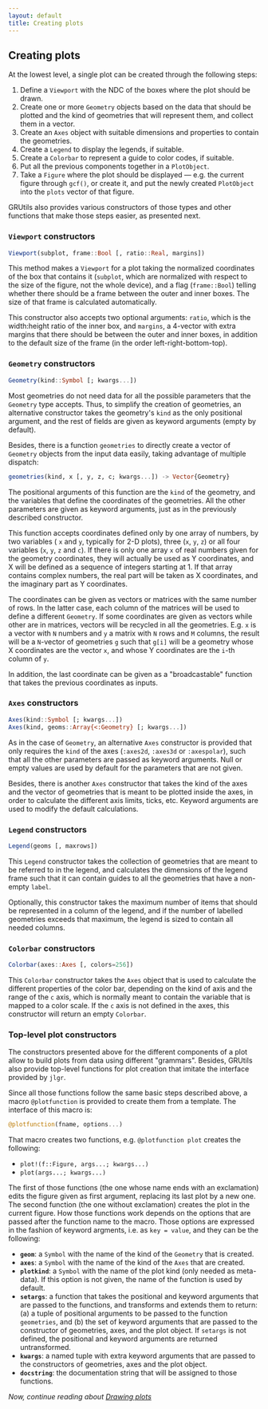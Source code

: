 ```yaml
---
layout: default
title: Creating plots
---
```

## Creating plots

At the lowest level, a single plot can be created through the following steps:

1. Define a `Viewport` with the NDC of the boxes where the plot should be drawn.
2. Create one or more `Geometry` objects based on the data that should be plotted and the kind of geometries that will represent them, and collect them in a vector.
3. Create an `Axes` object with suitable dimensions and properties to contain the geometries.
4. Create a `Legend` to display the legends, if suitable.
5. Create a `Colorbar` to represent a guide to color codes, if suitable.
6. Put all the previous components together in a `PlotObject`.
7. Take a `Figure` where the plot should be displayed &mdash; e.g. the current figure through `gcf()`, or create it, and put the newly created `PlotObject` into the `plots` vector of that figure.

GRUtils also provides various constructors of those types and other functions that
make those steps easier, as presented next.

### `Viewport` constructors

```julia
Viewport(subplot, frame::Bool [, ratio::Real, margins])
```

This method makes a `Viewport` for a plot taking the normalized coordinates of the box that contains it (`subplot`, which are normalized with respect to the size of the figure, not the whole device), and a flag (`frame::Bool`) telling whether there should be a frame between the outer and inner boxes. The size of that frame is calculated automatically.

This constructor also accepts two optional arguments: `ratio`, which is the width:height ratio of the inner box, and `margins`, a 4-vector with extra margins that there should be between the outer and inner boxes, in addition to the default size of the frame (in the order left-right-bottom-top).

### `Geometry` constructors

```julia
Geometry(kind::Symbol [; kwargs...])
```

Most geometries do not need data for all the possible parameters that the `Geometry` type accepts. Thus, to simplify the creation of geometries, an alternative constructor takes the geometry's `kind` as the only positional argument, and the rest of fields are given as keyword arguments (empty by default).

Besides, there is a function `geometries` to directly create a vector of `Geometry` objects from the input data easily, taking advantage of multiple dispatch:

```julia
geometries(kind, x [, y, z, c; kwargs...]) -> Vector{Geometry}
```

The positional arguments of this function are the `kind` of the geometry, and the variables that define the coordinates of the geometries. All the other parameters are given as keyword arguments, just as in the previously described constructor.

This function accepts coordinates defined only by one array of numbers, by two variables ( `x` and `y`, typically for 2-D plots), three (`x`, `y`, `z`) or all four variables (`x`, `y`, `z` and `c`). If there is only one array `x` of real numbers given for the geometry coordinates, they will actually be used as Y coordinates, and X will be defined as a sequence of integers starting at 1. If that array contains complex numbers, the real part
will be taken as X coordinates, and the imaginary part as Y coordinates.

The coordinates can be given as vectors or matrices with the same number of rows. In the latter case, each column of the matrices will be used to define a different `Geometry`. If some coordinates are given as vectors while other are in matrices, vectors will be recycled in all the geometries. E.g. `x` is a vector with `N` numbers and `y` a matrix with `N` rows and `M` columns, the result will be a `N`-vector of geometries `g` such that `g[i]` will be a geometry whose X coordinates are the vector `x`, and whose Y coordinates are the `i`-th column of `y`.

In addition, the last coordinate can be given as a "broadcastable" function that takes the previous coordinates as inputs.

### `Axes` constructors

```julia
Axes(kind::Symbol [; kwargs...])
Axes(kind, geoms::Array{<:Geometry} [; kwargs...])
```

As in the case of `Geometry`, an alternative `Axes` constructor is provided that only requires the `kind` of the axes (`:axes2d`, `:axes3d` or `:axespolar`),
such that all the other parameters are passed as keyword arguments. Null or
empty values are used by default for the parameters that are not given.

Besides, there is another `Axes` constructor that takes the kind of the axes and the vector of geometries that is meant to be plotted inside the axes, in order to calculate the different axis limits, ticks, etc. Keyword arguments are used to modify the default calculations.

### `Legend` constructors

```julia
Legend(geoms [, maxrows])
```

This `Legend` constructor takes the collection of geometries that are meant to be referred to in the legend, and calculates the dimensions of the legend frame such that it can contain guides to all the geometries that have a non-empty `label`.

Optionally, this constructor takes the maximum number of items that should be represented in a column of the legend, and if the number of labelled geometries exceeds that maximum, the legend is sized to contain all needed columns.

### `Colorbar` constructors

```julia
Colorbar(axes::Axes [, colors=256])
```

This `Colorbar` constructor takes the `Axes` object that is used to calculate the different properties of the color bar, depending on the kind of axis and the range of the `c` axis, which is normally meant to contain the variable that is mapped to a color scale. If the `c` axis is not defined in the axes, this constructor will return an empty `Colorbar`.

### Top-level plot constructors

The constructors presented above for the different components of a plot allow to build plots from data using different "grammars". Besides, GRUtils also provide top-level functions for plot creation that imitate the interface provided by `jlgr`.

Since all those functions follow the same basic steps described above, a macro `@plotfunction` is provided to create them from a template. The interface of this macro is:

```julia
@plotfunction(fname, options...)
```

That macro creates two functions, e.g. `@plotfunction plot` creates the following:

* `plot!(f::Figure, args...; kwargs...)`
* `plot(args...; kwargs...)`

The first of those functions (the one whose name ends with an exclamation) edits the figure given as first argument, replacing its last plot by a new one. The second function (the one without exclamation) creates the plot in the current figure. How those functions work depends on the options that are passed after the function name to the macro. Those options are expressed in the fashion of keyword argments, i.e. as
`key = value`, and they can be the following:

* **`geom`**: a `Symbol` with the name of the kind of the `Geometry` that is created.
* **`axes`**: a `Symbol` with the name of the kind of the `Axes` that are created.
* **`plotkind`**: a `Symbol` with the name of the plot kind (only needed as meta-data). If this option is not given, the name of the function is used by default.
* **`setargs`**: a function that takes the positional and keyword arguments that are passed to the functions, and transforms and extends them to return: (a) a tuple of positional arguments to be passed to the function `geometries`, and (b) the set of keyword arguments that are passed to the constructor of geometries, axes, and the plot object. If `setargs` is not defined, the positional and keyword arguments are returned untransformed.
* **`kwargs`**: a named tuple with extra keyword arguments that are passed to the constructors of geometries, axes and the plot object.
* **`docstring`**: the documentation string that will be assigned to those functions.

*Now, continue reading about [Drawing plots](./drawplots.md)*
